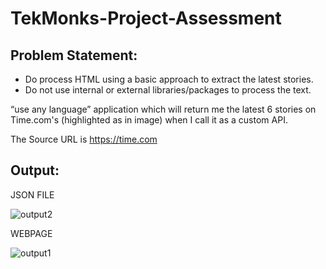 # TekMonks-Project-Assessment

## Problem Statement:

- Do process HTML using a basic approach to extract the latest stories.
- Do not use internal or external libraries/packages to process the text.

“use any language” application which will return me the latest 6 stories on Time.com's
(highlighted as in image) when I call it as a custom API.

The Source URL is https://time.com

## Output:

JSON FILE

![output2](https://github.com/Jayashreerao15/TekMonks-Problem-Assessment/assets/74660507/1672e5e6-c439-405f-85d5-dffc47e4b7bb)

WEBPAGE

![output1](https://github.com/Jayashreerao15/TekMonks-Problem-Assessment/assets/74660507/af57b756-de79-4bea-88d1-dfaab896cb6d)



